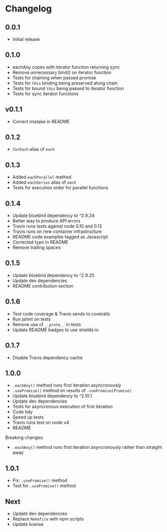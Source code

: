 # Changelog

## 0.0.1

* Initial release

## 0.1.0

* eachAny copes with iterator function returning sync
* Remove unnecessary bind() on iterator function
* Tests for chaining when passed promise
* Tests for `this` binding being preserved along chain
* Tests for bound `this` being passed to iterator function
* Tests for sync iterator functions

## v0.1.1

* Correct mistake in README

## 0.1.2

* `forEach` alias of `each`

## 0.1.3

* Added `eachParallel` method
* Added `eachSeries` alias of `each`
* Tests for execution order for parallel functions

## 0.1.4

* Update bluebird dependency to ^2.9.24
* Better way to produce API errors
* Travis runs tests against node 0.10 and 0.12
* Travis runs on new container infrastructure
* README code examples tagged as Javascript
* Corrected typo in README
* Remove trailing spaces

## 0.1.5

* Update bluebird dependency to ^2.9.25
* Update dev dependencies
* README contribution section

## 0.1.6

* Test code coverage & Travis sends to coveralls
* Run jshint on tests
* Remove use of `__proto__` in tests
* Update README badges to use shields.io

## 0.1.7

* Disable Travis dependency cache

## 1.0.0

* `.eachAny()` method runs first iteration asyncronously
* `.usePromise()` method on results of `.usePromise(Promise)`
* Update bluebird dependency to ^2.10.1
* Update dev dependencies
* Tests for asyncronous execution of first iteration
* Code tidy
* Speed up tests
* Travis runs test on node v4
* README

Breaking changes:

* `.eachAny()` method runs first iteration asyncronously rather than straight away

## 1.0.1

* Fix: `.usePromise()` method
* Test for `.usePromise()` method

## Next

* Update dev dependencies
* Replace `Makefile` with npm scripts
* Update license
